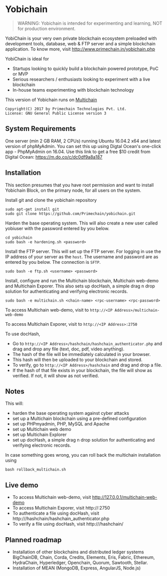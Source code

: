 Yobichain
=========

> WARNING: Yobichain is intended for experimenting and learning, NOT for production environment.

YobiChain is your very own private blockchain ecosystem preloaded with development tools, database, web & FTP server and a simple blockchain application. To know more, visit http://www.primechain.in/yobichain.php

YobiChain is ideal for

* Startups looking to quickly build a blockchain powered prototype, PoC or MVP
* Serious researchers / enthusiasts looking to experiment with a live blockchain
* In-house teams experimenting with blockchain technology

This version of Yobichain runs on [Multichain](https://github.com/MultiChain) 

    Copyright(C) 2017 by Primechain Technologies Pvt. Ltd.
    License: GNU General Public License version 3

System Requirements
-------------------

One server (min 2 GB RAM, 2 CPUs) running Ubuntu 16.04.2 x64 and latest version of phpMyAdmin. You can set this up using Digtal Ocean's one-click app - PhpMyAdmin on 16.04. Use this link to get a free $10 credit from Digital Ocean: https://m.do.co/c/dc0df9a8a187 

Installation
------------

This section presumes that you have root permission and want to install Yobichain Block, on the primary node, for all users on the system.

Install git and clone the yobichain repository

    sudo apt-get install git
    sudo git clone https://github.com/Primechain/yobichain.git

Harden the base operating system. This will also create a new user called yobiuser with the password entered by you below.

    cd yobichain
    sudo bash -e hardening.sh <password>

Install the FTP server. This will set up the FTP server. For logging in use the IP address of your server as the `host`. The username and password are as entered by you below. The connection is `SFTP`.

    sudo bash -e ftp.sh <username> <password>


Install, configure and run the Multichain blockchain, Multichain web-demo and Multichain Exporer. This also sets up docHash, a simple drag n drop solution for authenticating and verifying electronic records.

    sudo bash -e multichain.sh <chain-name> <rpc-username> <rpc-password>
		
To access Multichain web-demo, visit to `http://<IP Address>/multichain-web-demo`

To access Multichain Exporer, visit to `http://<IP Address>:2750`

To use docHash, 
* Go to `http://<IP Address>/hashchain/hashchain_authenticator.php` and drag and drop any file (text, doc, pdf, video anything). 
* The hash of the file will be immediately calculated in your browser. 
* This hash will then be uploaded to your blockchain and stored. 
* To verify, go to `http://<IP Address>/hashchain` and drag and drop a file. 
* If the hash of that file exists in your blockchain, the file will show as verified. If not, it will show as not verified.


Notes
-----

This will:
* harden the base operating system against cyber attacks
* set up a Multichain blockchain using a pre-defined configuration
* set up PHPmyadmin, PHP, MySQL and Apache
* set up Multichain web demo
* set up Multichain Explorer
* set up docHash, a simple drag n drop solution for authenticating and verifying electronic records.


In case something goes wrong, you can roll back the multichain installation using

    bash rollback_multichain.sh 

Live demo
---------
* To access Multichain web-demo, visit http://127.0.0.1/multichain-web-demo
* To access Multichain Exporer, visit http://<IP Address>:2750
* To authenticate a file using docHash, visit http://<IP Address>/hashchain/hashchain_authenticator.php 
* To verify a file using docHash, visit http://<IP Address>/hashchain/ 

Planned roadmap
-----
* Installation of other blockchains and distributed ledger systems BigChainDB, Chain, Corda, Credits, Elements, Eris, Fabric, Ethereum, HydraChain, Hyperledger, Openchain, Quorum, Sawtooth, Stellar.
* Installation of MEAN (MongoDB, Express, AngularJS, Node.js)
